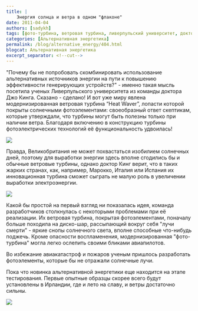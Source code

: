 ```yaml
---
title: |
    Энергия солнца и ветра в одном "флаконе"
date: 2011-04-04
authors: [sadykh]
tags: [фото-турбина, ветровая турбина, ливерпульский университет, доктор джо кинг, фотоэлементы, энергия солнца, энергия ветра, альтернативная энергетика, solarturbine, комплексное решение]
categories: [Альтернативная энергетика]
permalink: /blog/alternative_energy/404.html
blogcat: Альтернативная энергетика
excerpt_separator: <!--cut-->
---
```


"Почему бы не попробовать скомбинировать использование альтернативных источников энергии на пути к повышению эффективности генерирующих устройств?" - именно такая мысль посетила ученых Ливерпульского университета из команды доктора Джо Кинга. Сказано - сделано! И вот уже миру явлена модернизированная ветровая турбина “Heat Waver”, лопасти которой покрыты солнечными фотоэлементами: своеобразный ответ скептикам, которые утверждали, что турбины могут быть полезны только при наличии ветра. Благодаря включению в конструкцию турбины фотоэлектрических технологий её функциональность удвоилась!


![](http://itw66.ru/uploads/images/00/00/05/2011/04/04/c3cd37.jpg)



<!--cut-->


Правда, Великобритания не может похвастаться изобилием солнечных дней, поэтому для выработки энергии здесь вполне сгодились бы и обычные ветровые турбины, однако доктор Кинг верит, что в таких жарких странах, как, например, Марокко, Италия или Испания их инновационная турбина сможет сыграть не малую роль в увеличении выработки электроэнергии.


![](http://itw66.ru/uploads/images/00/00/05/2011/04/04/c47511.jpg)


Какой бы простой на первый взгляд ни показалась идея, команда разработчиков столкнулась с некоторыми проблемами при её реализации. Их ветровая турбина, покрытая фотоэлементами, поначалу больше походила на диско-шар, рассыпающий вокруг себя "лучи смерти" - яркие снопы солнечного света, вполне способные что-нибудь поджечь. Кроме опасности воспламенения, модернизированная "фото-турбина" могла легко ослепить своими бликами авиапилотов. 

Во избежание авиакатастроф и пожаров ученым пришлось разработать фотоэлементы, которые бы не отражали солнечные лучи. 

Пока что новинка альтернативной энергетики еще находится на этапе тестирования. Первые опытные образцы скорее всего будут установлены в Ирландии, где и лето на славу, и ветры достаточно сильны.


![](http://itw66.ru/uploads/images/00/00/05/2011/04/04/d46ffa.jpg)

